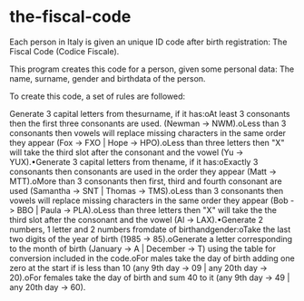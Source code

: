 # the-fiscal-code

Each person in Italy is given an unique ID code after birth registration: The Fiscal Code (Codice Fiscale).

This program creates this code for a person, given some personal data: The name, surname, gender and birthdata of the person. 

To create this code, a set of rules are followed:

Generate 3 capital letters from thesurname, if it has:oAt least 3 consonants then the first three consonants are used. (Newman -> NWM).oLess than 3 consonants then vowels will replace missing characters in the same order they appear (Fox -> FXO | Hope -> HPO).oLess than three letters then "X" will take the third slot after the consonant and the vowel (Yu -> YUX).•Generate 3 capital letters from thename, if it has:oExactly 3 consonants then consonants are used in the order they appear (Matt -> MTT).oMore than 3 consonants then first, third and fourth consonant are used (Samantha -> SNT | Thomas -> TMS).oLess than 3 consonants then vowels will replace missing characters in the same order they appear (Bob -> BBO | Paula -> PLA).oLess than three letters then "X" will take the the third slot after the consonant and the vowel (Al -> LAX).•Generate 2 numbers, 1 letter and 2 numbers fromdate of birthandgender:oTake the last two digits of the year of birth (1985 -> 85).oGenerate a letter corresponding to the month of birth (January -> A | December -> T) using the table for conversion included in the code.oFor males take the day of birth adding one zero at the start if is less than 10 (any 9th day -> 09 | any 20th day -> 20).oFor females take the day of birth and sum 40 to it (any 9th day -> 49 | any 20th day -> 60).
